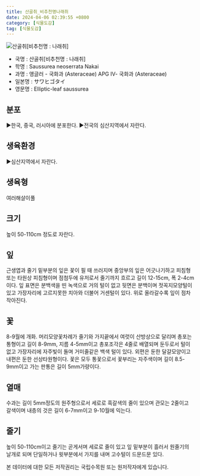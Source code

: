```yaml
---
title: 산골취_비추천명나래취
date: 2024-04-06 02:39:55 +0800
category: [식물도감]
tag: [식물도감]
---
```




![산골취[비추천명 : 나래취]](/fileUpload/plants/basic/Compositae/Saussurea/2873/1_th2.JPG)
- 국명 : 산골취[비추천명 : 나래취]
- 학명 : Saussurea neoserrata Nakai
- 과명 : 앵글러 - 국화과 (Asteraceae) APG Ⅳ- 국화과 (Asteraceae)
- 일본명 : サワヒゴタイ
- 영문명 : Elliptic-leaf saussurea


## 분포
▶한국, 중국, 러시아에 분포한다.▶전국의 심산지역에서 자란다.
## 생육환경
▶심산지역에서 자란다.
## 생육형
여러해살이풀 
## 크기
높이 50-110cm 정도로 자란다.
## 잎
근생엽과 줄기 밑부분의 잎은 꽃이 필 때 쓰러지며 중앙부의 잎은 어긋나기하고 피침형 또는 타원상 피침형이며 점첨두에 유저로서 줄기까지 흐르고 길이 12-15cm, 폭 2-4cm이다. 잎 표면은 분백색을 띤 녹색으로 거의 털이 없고 뒷면은 분백이며 젓꼭지모양털이 있고 가장자리에 고르지못한 치아와 더불어 거센털이 있다. 위로 올라갈수록 잎이 점차 작아진다.
## 꽃
8-9월에 개화. 머리모양꽃차례가 줄기와 가지끝에서 여럿이 산방상으로 달리며 총포는 통형이고 길이 8-9mm, 지름 4-5mm이고 총포조각은 4줄로 배열되며 둔두로서 털이 없고 가장자리에 자주빛이 돌며 거미줄같은 백색 털이 있다. 외편은 둔한 달걀모양이고 내편은 둔한 선상타원형이다. 꽃은 모두 통꽃으로서 꽃부리는 자주색이며 길이 8.5-9mm이고 가는 판통은 길이 5mm가량이다.
## 열매
수과는 길이 5mm정도의 원주형으로서 세로로 흑갈색의 줄이 있으며 관모는 2줄이고 갈색이며 내층의 것은 길이 6-7mm이고 9-10월에 익는다.
## 줄기
높이 50-110cm이고 줄기는 곧게서며 세로로 줄이 있고 잎 밑부분이 흘러서 원줄기의 날개로 되며 단일하거나 윗부분에서 가지를 내며 고수털이 드문드문 있다.






본 데이터에 대한 모든 저작권리는 국립수목원 또는 원저작자에게 있습니다.

